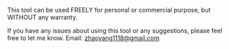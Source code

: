 This tool can be used FREELY for personal or commercial purpose, but WITHOUT any warranty.

If you have any issues about using this tool or any suggestions, please feel free to let me know.
Email: zhaoyang1118@gmail.com
